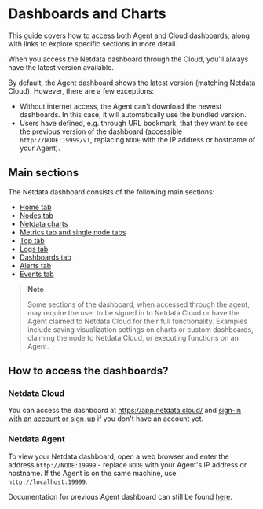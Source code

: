 # Dashboards and Charts

This guide covers how to access both Agent and Cloud dashboards, along with links to explore specific sections in more detail.

When you access the Netdata dashboard through the Cloud, you'll always have the latest version available.

By default, the Agent dashboard shows the latest version (matching Netdata Cloud). However, there are a few exceptions:

- Without internet access, the Agent can't download the newest dashboards. In this case, it will automatically use the bundled version.
- Users have defined, e.g. through URL bookmark, that they want to see the previous version of the dashboard (accessible `http://NODE:19999/v1`, replacing `NODE` with the IP address or hostname of your Agent).

## Main sections

The Netdata dashboard consists of the following main sections:

- [Home tab](/docs/dashboards-and-charts/home-tab.md)
- [Nodes tab](/docs/dashboards-and-charts/nodes-tab.md)
- [Netdata charts](/docs/dashboards-and-charts/netdata-charts.md)
- [Metrics tab and single node tabs](/docs/dashboards-and-charts/metrics-tab-and-single-node-tabs.md)
- [Top tab](/docs/dashboards-and-charts/top-tab.md)
- [Logs tab](/docs/dashboards-and-charts/logs-tab.md)
- [Dashboards tab](/docs/dashboards-and-charts/dashboards-tab.md)
- [Alerts tab](/docs/dashboards-and-charts/alerts-tab.md)
- [Events tab](/docs/dashboards-and-charts/events-feed.md)

> **Note**
>
> Some sections of the dashboard, when accessed through the agent, may require the user to be signed in to Netdata Cloud or have the Agent claimed to Netdata Cloud for their full functionality. Examples include saving visualization settings on charts or custom dashboards, claiming the node to Netdata Cloud, or executing functions on an Agent.

## How to access the dashboards?

### Netdata Cloud

You can access the dashboard at <https://app.netdata.cloud/> and [sign-in with an account or sign-up](/docs/netdata-cloud/authentication-and-authorization/README.md) if you don't have an account yet.

### Netdata Agent

To view your Netdata dashboard, open a web browser and enter the address `http://NODE:19999`  - replace `NODE` with your Agent's IP address or hostname. If the Agent is on the same machine, use `http://localhost:19999`.

Documentation for previous Agent dashboard can still be found [here](/src/web/gui/README.md).
